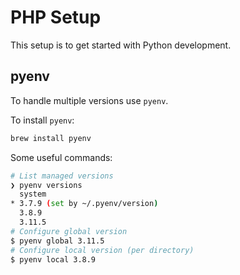 # PHP Setup

This setup is to get started with Python development.

## pyenv

To handle multiple versions use `pyenv`.

To install `pyenv`:

```sh
brew install pyenv
```

Some useful commands:

```sh
# List managed versions
❯ pyenv versions
  system
* 3.7.9 (set by ~/.pyenv/version)
  3.8.9
  3.11.5
# Configure global version
$ pyenv global 3.11.5
# Configure local version (per directory)
$ pyenv local 3.8.9
```